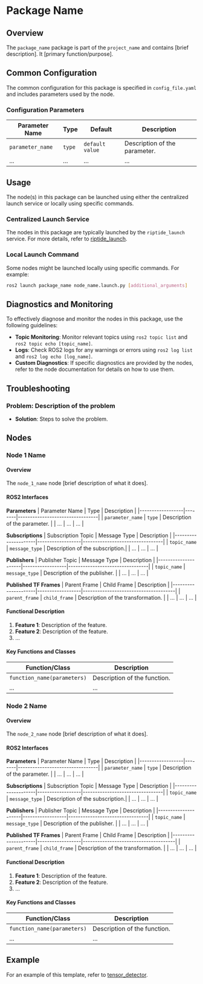 
# Package Name

## Overview
The `package_name` package is part of the `project_name` and contains [brief description]. It [primary function/purpose].

## Common Configuration
The common configuration for this package is specified in `config_file.yaml` and includes parameters used by the node.

### Configuration Parameters
| Parameter Name   | Type   | Default         | Description                     |
|------------------|--------|-----------------|---------------------------------|
| `parameter_name` | `type` | `default value` | Description of the parameter.   |
| ...              | ...    | ...             | ...                             |

## Usage
The node(s) in this package can be launched using either the centralized launch service or locally using specific commands.

### Centralized Launch Service
The nodes in this package are typically launched by the `riptide_launch` service. For more details, refer to [riptide_launch](https://github.com/osu-uwrt/riptide_launch).

### Local Launch Command
Some nodes might be launched locally using specific commands. For example:

```bash
ros2 launch package_name node_name.launch.py [additional_arguments]
```

## Diagnostics and Monitoring
To effectively diagnose and monitor the nodes in this package, use the following guidelines:

- **Topic Monitoring**: Monitor relevant topics using `ros2 topic list` and `ros2 topic echo [topic_name]`.
- **Logs**: Check ROS2 logs for any warnings or errors using `ros2 log list` and `ros2 log echo [log_name]`.
- **Custom Diagnostics**: If specific diagnostics are provided by the nodes, refer to the node documentation for details on how to use them.

## Troubleshooting
### Problem: Description of the problem
- **Solution**: Steps to solve the problem.

## Nodes

### Node 1 Name

#### Overview
The `node_1_name` node [brief description of what it does].

#### ROS2 Interfaces

**Parameters**
| Parameter Name   | Type   | Description                     |
|------------------|--------|---------------------------------|
| `parameter_name` | `type` | Description of the parameter.   |
| ...              | ...    | ...                             |

**Subscriptions**
| Subscription Topic  | Message Type     | Description                     |
|---------------------|------------------|---------------------------------|
| `topic_name`        | `message_type`   | Description of the subscription.|
| ...                 | ...              | ...                             |

**Publishers**
| Publisher Topic     | Message Type     | Description                     |
|---------------------|------------------|---------------------------------|
| `topic_name`        | `message_type`   | Description of the publisher.   |
| ...                 | ...              | ...                             |

**Published TF Frames**
| Parent Frame        | Child Frame      | Description                          |
|---------------------|------------------|--------------------------------------|
| `parent_frame`      | `child_frame`    | Description of the transformation.   |
| ...                 | ...              | ...                                  |

#### Functional Description
1. **Feature 1**: Description of the feature.
2. **Feature 2**: Description of the feature.
3. ...

#### Key Functions and Classes
| Function/Class               | Description                     |
|------------------------------|---------------------------------|
| `function_name(parameters)`  | Description of the function.    |
| ...                          | ...                             |

### Node 2 Name

#### Overview
The `node_2_name` node [brief description of what it does].

#### ROS2 Interfaces

**Parameters**
| Parameter Name   | Type   | Description                     |
|------------------|--------|---------------------------------|
| `parameter_name` | `type` | Description of the parameter.   |
| ...              | ...    | ...                             |

**Subscriptions**
| Subscription Topic  | Message Type     | Description                     |
|---------------------|------------------|---------------------------------|
| `topic_name`        | `message_type`   | Description of the subscription.|
| ...                 | ...              | ...                             |

**Publishers**
| Publisher Topic     | Message Type     | Description                     |
|---------------------|------------------|---------------------------------|
| `topic_name`        | `message_type`   | Description of the publisher.   |
| ...                 | ...              | ...                             |

**Published TF Frames**
| Parent Frame        | Child Frame      | Description                          |
|---------------------|------------------|--------------------------------------|
| `parent_frame`      | `child_frame`    | Description of the transformation.   |
| ...                 | ...              | ...                                  |

#### Functional Description
1. **Feature 1**: Description of the feature.
2. **Feature 2**: Description of the feature.
3. ...

#### Key Functions and Classes
| Function/Class               | Description                     |
|------------------------------|---------------------------------|
| `function_name(parameters)`  | Description of the function.    |
| ...                          | ...                             |

## Example

For an example of this template, refer to [tensor_detector](https://github.com/osu-uwrt/riptide_perception/tree/master/tensor_detector).